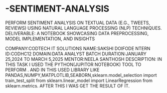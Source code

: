 # -SENTIMENT-ANALYSIS
 PERFORM SENTIMENT ANALYSIS ON
 TEXTUAL DATA (E.G., TWEETS, REVIEWS)
 USING NATURAL LANGUAGE PROCESSING
 (NLP) TECHNIQUES.
 DELIVERABLE: A NOTEBOOK
 SHOWCASING DATA PREPROCESSING,
 MODEL IMPLEMENTATION, AND
 INSIGHTS


 COMPANY:CODTECH IT SOLUTIONS NAME:SAKSHI DOIFODE NTERN ID:CODHC12 DOMAIN:DATA ANALYST BATCH DURATION:JANUARY 25,2024 TO MARCH 5,2025 MENTOR:NEELA SANTHOSH DESCRIPTION: IN THIS TASK I USED THE PYTHON(JUPITOR NOTEBOOK) TOOL TO PERFORM . AND IN THIS USED LIBRARY LIKE PANDAS,NUMPY,MATPLOTLIB,SEABORN,sklearn.model_selection import train_test_split from sklearn.linear_model import LinearRegression from sklearn.metrics. AFTER THIS I WAS GET THE RESULT OF IT.
